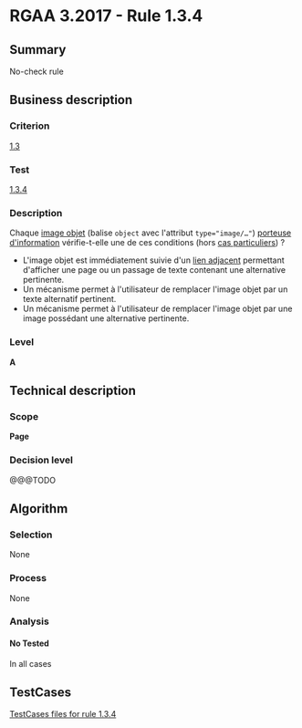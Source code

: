 # RGAA 3.2017 - Rule 1.3.4

## Summary
No-check rule


## Business description

### Criterion
[1.3](http://references.modernisation.gouv.fr/rgaa-accessibilite/criteres.html#crit-1-3)

### Test
[1.3.4](http://references.modernisation.gouv.fr/rgaa-accessibilite/criteres.html#test-1-3-4)

### Description
<div lang="fr">Chaque <a href="http://references.modernisation.gouv.fr/rgaa-accessibilite/glossaire.html#image-objet">image objet</a> (balise <code lang="en">object</code> avec l'attribut <code lang="en">type="image/…"</code>) <a href="http://references.modernisation.gouv.fr/rgaa-accessibilite/glossaire.html#image-porteuse-dinformation">porteuse d'information</a> v&#xE9;rifie-t-elle une de ces conditions (hors <a href="http://references.modernisation.gouv.fr/rgaa-accessibilite/cas-particuliers.html#cp-1-3" title="Cas particuliers pour le crit&#xE8;re 1.3">cas particuliers</a>)&nbsp;? <ul><li>L'image objet est imm&#xE9;diatement suivie d'un <a href="http://references.modernisation.gouv.fr/rgaa-accessibilite/glossaire.html#lien-adjacent">lien adjacent</a> permettant d'afficher une page ou un passage de texte contenant une alternative pertinente.</li> <li>Un m&#xE9;canisme permet &#xE0; l'utilisateur de remplacer l'image objet par un texte alternatif pertinent.</li> <li>Un m&#xE9;canisme permet &#xE0; l'utilisateur de remplacer l'image objet par une image poss&#xE9;dant une alternative pertinente.</li> </ul></div>

### Level
**A**


## Technical description

### Scope
**Page**

### Decision level
@@@TODO


## Algorithm

### Selection
None

### Process
None

### Analysis

#### No Tested
In all cases


##  TestCases

[TestCases files for rule 1.3.4](https://github.com/Asqatasun/Asqatasun/tree/develop/rules/rules-rgaa3.2017/src/test/resources/testcases/rgaa32017/Rgaa32017Rule010304/)


